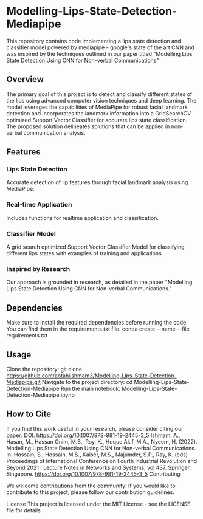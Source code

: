 # Modelling-Lips-State-Detection-Mediapipe
This repository contains code implementing a lips state detection and classifier model powered by mediapipe - google's state of the art CNN and was inspired by the techniques outlined in our paper titled "Modelling Lips State Detection Using CNN for Non-verbal Communications"


## Overview
The primary goal of this project is to detect and classify different states of the lips using advanced computer vision techniques and deep learning. The model leverages the capabilities of MediaPipe for robust facial landmark detection and incorporates the landmark information into a GridSearchCV optimized Support Vector Classifier for accurate lips state classification. The proposed solution delineates solutions that can be applied in non-verbal communication analysis.

## Features
### Lips State Detection
Accurate detection of lip features through facial landmark analysis using MediaPipe.

### Real-time Application
Includes functions for realtime application and classification.

### Classifier Model
A grid search optimized Support Vector Classifier Model for classifying different lips states with examples of training and applications.

### Inspired by Research
Our approach is grounded in research, as detailed in the paper "Modelling Lips State Detection Using CNN for Non-verbal Communications."

## Dependencies
Make sure to install the required dependencies before running the code. You can find them in the requirements.txt file.
conda create --name <env> --file requirements.txt

## Usage
Clone the repository: git clone https://github.com/abtahiishmam3/Modelling-Lips-State-Detection-Mediapipe.git
Navigate to the project directory: cd Modelling-Lips-State-Detection-Mediapipe
Run the main notebook: Modelling-Lips-State-Detection-Mediapipe.ipynb

## How to Cite
If you find this work useful in your research, please consider citing our paper: 
DOI: https://doi.org/10.1007/978-981-19-2445-3_5
Ishmam, A., Hasan, M., Hassan Onim, M.S., Roy, K., Hoque Akif, M.A., Nyeem, H. (2022). Modelling Lips State Detection Using CNN for Non-verbal Communications. In: Hossain, S., Hossain, M.S., Kaiser, M.S., Majumder, S.P., Ray, K. (eds) Proceedings of International Conference on Fourth Industrial Revolution and Beyond 2021 . Lecture Notes in Networks and Systems, vol 437. Springer, Singapore. https://doi.org/10.1007/978-981-19-2445-3_5
Contributing

We welcome contributions from the community! If you would like to contribute to this project, please follow our contribution guidelines.

License
This project is licensed under the MIT License - see the LICENSE file for details.
